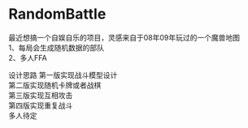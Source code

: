 # RandomBattle
最近想搞一个自娱自乐的项目，灵感来自于08年09年玩过的一个魔兽地图  
1、每局会生成随机数据的部队  
2、多人FFA  

设计思路
第一版实现战斗模型设计  
第二版实现随机卡牌或者战棋  
第三版实现互相攻击  
第四版实现重复战斗  
多人待定  

